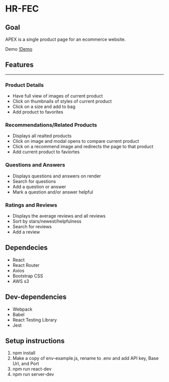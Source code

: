 # **HR-FEC**

## Goal
APEX is a single product page for an ecommerce website.

Demo
[!Demo](https://giphy.com/gifs/8chl05WOIRycGOVmxA)


## Features
_______________________________________________________

### Product Details
- Have full view of images of current product
- Click on thumbnails of styles of current product
- Click on a size and add to bag
- Add product to favorites

### Recommendations/Related Products
- Displays all realted products
- Click on image and modal opens to compare current product
- Click on a recommend image and redirects the page to that product
- Add current product to faviortes

### Questions and Answers
- Displays questions and answers on render
- Search for questions
- Add a question or answer
- Mark a question and/or answer helpful

### Ratings and Reviews
- Displays the average reviews and all reviews
- Sort by stars/newest/helpfulness
- Search for reviews
- Add a review


## Dependecies
- React
- React Router
- Axios
- Bootstrap CSS
- AWS s3

## Dev-dependencies
- Webpack
- Babel
- React Testing Library
- Jest

## Setup instructions
1. npm install
2. Make a copy of env-example.js, rename to .env and add API key, Base Url, and Port
3. npm run react-dev
4. npm run server-dev
